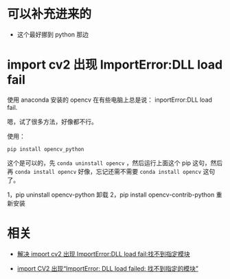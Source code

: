 
# 可以补充进来的

- 这个最好挪到 python 那边

# import cv2 出现 ImportError:DLL load fail

使用 anaconda 安装的 opencv 在有些电脑上总是说： inportError:DLL load fail.

嗯，试了很多方法，好像都不行。

使用：

```
pip install opencv_python
```

这个是可以的，先 `conda uninstall opencv` ，然后运行上面这个 pip 这句，然后再 `conda install opencv` 好像，忘记还需不需要 `conda install opencv` 这句了。




1，pip uninstall opencv-python 卸载
2，pip install opencv-contrib-python  重新安装




# 相关

- [解决 import cv2 出现 ImportError:DLL load fail:找不到指定模块](https://blog.csdn.net/Eooming/article/details/81699715)

- [import CV2 出现“ImportError: DLL load failed: 找不到指定的模块”](https://blog.csdn.net/zhuimengshaonian66/article/details/81123289)

